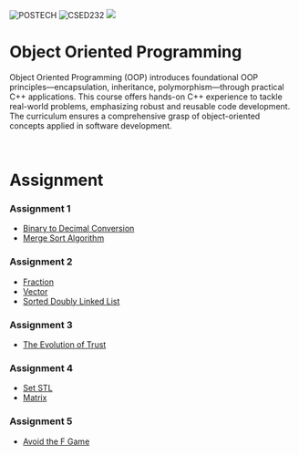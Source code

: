 ![POSTECH](https://img.shields.io/badge/POSTECH-%239a034c)
![CSED232](https://img.shields.io/badge/CSED232-gray)
<img src="https://img.shields.io/badge/C++-004482?style=flat-square&logo=c%2B%2B&logoColor=white"/>

# Object Oriented Programming

Object Oriented Programming (OOP) introduces foundational OOP principles—encapsulation, inheritance, polymorphism—through practical C++ applications. This course offers hands-on C++ experience to tackle real-world problems, emphasizing robust and reusable code development. The curriculum ensures a comprehensive grasp of object-oriented concepts applied in software development.

</br>

# Assignment
### Assignment 1 
- [Binary to Decimal Conversion](https://github.com/kch34811/object-oriented-programming/tree/main/Assign1/Problem1)
- [Merge Sort Algorithm](https://github.com/kch34811/object-oriented-programming/tree/main/Assign1/Problem2)
### Assignment 2
- [Fraction](https://github.com/kch34811/object-oriented-programming/tree/main/Assign2/Problem1)
- [Vector](https://github.com/kch34811/object-oriented-programming/tree/main/Assign2/Problem2)
- [Sorted Doubly Linked List](https://github.com/kch34811/object-oriented-programming/tree/main/Assign2/Problem3)
### Assignment 3
- [The Evolution of Trust](https://github.com/kch34811/object-oriented-programming/tree/main/Assign3)
### Assignment 4
- [Set STL](https://github.com/kch34811/object-oriented-programming/tree/main/Assign4/Problem1/src)
- [Matrix](https://github.com/kch34811/object-oriented-programming/tree/main/Assign4/Problem2/src)
### Assignment 5
- [Avoid the F Game](https://github.com/kch34811/object-oriented-programming/tree/main/Assign5)
